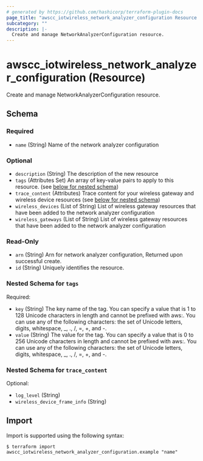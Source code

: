 ```yaml
---
# generated by https://github.com/hashicorp/terraform-plugin-docs
page_title: "awscc_iotwireless_network_analyzer_configuration Resource - terraform-provider-awscc"
subcategory: ""
description: |-
  Create and manage NetworkAnalyzerConfiguration resource.
---
```


# awscc_iotwireless_network_analyzer_configuration (Resource)

Create and manage NetworkAnalyzerConfiguration resource.



<!-- schema generated by tfplugindocs -->
## Schema

### Required

- `name` (String) Name of the network analyzer configuration

### Optional

- `description` (String) The description of the new resource
- `tags` (Attributes Set) An array of key-value pairs to apply to this resource. (see [below for nested schema](#nestedatt--tags))
- `trace_content` (Attributes) Trace content for your wireless gateway and wireless device resources (see [below for nested schema](#nestedatt--trace_content))
- `wireless_devices` (List of String) List of wireless gateway resources that have been added to the network analyzer configuration
- `wireless_gateways` (List of String) List of wireless gateway resources that have been added to the network analyzer configuration

### Read-Only

- `arn` (String) Arn for network analyzer configuration, Returned upon successful create.
- `id` (String) Uniquely identifies the resource.

<a id="nestedatt--tags"></a>
### Nested Schema for `tags`

Required:

- `key` (String) The key name of the tag. You can specify a value that is 1 to 128 Unicode characters in length and cannot be prefixed with aws:. You can use any of the following characters: the set of Unicode letters, digits, whitespace, _, ., /, =, +, and -.
- `value` (String) The value for the tag. You can specify a value that is 0 to 256 Unicode characters in length and cannot be prefixed with aws:. You can use any of the following characters: the set of Unicode letters, digits, whitespace, _, ., /, =, +, and -.


<a id="nestedatt--trace_content"></a>
### Nested Schema for `trace_content`

Optional:

- `log_level` (String)
- `wireless_device_frame_info` (String)

## Import

Import is supported using the following syntax:

```shell
$ terraform import awscc_iotwireless_network_analyzer_configuration.example "name"
```
